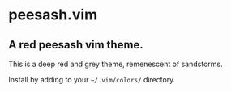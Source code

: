 # peesash.vim
## A red peesash vim theme.

This is a deep red and grey theme, remenescent of sandstorms.

Install by adding to your `~/.vim/colors/` directory.
